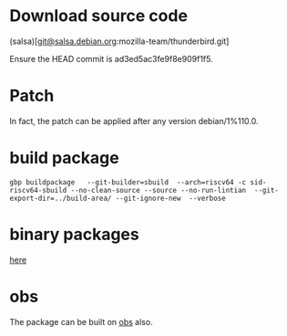 # Download source code
(salsa)[git@salsa.debian.org:mozilla-team/thunderbird.git]

Ensure the HEAD commit is ad3ed5ac3fe9f8e909f1f5.

# Patch

In fact, the patch can be applied after any version debian/1%110.0.

# build package
```
gbp buildpackage   --git-builder=sbuild  --arch=riscv64 -c sid-riscv64-sbuild --no-clean-source --source --no-run-lintian  --git-export-dir=../build-area/ --git-ignore-new  --verbose
```

# binary packages

[here](https://drive.google.com/drive/folders/1klWvrjq-geMFAWIXTas6lPz8e8_7Eavo?usp=share_link)

# obs

The package can be built on [obs](https://build.tarsier-infra.com/package/show/home:vimer:debian_riscv64/thunderbird-110) also.
